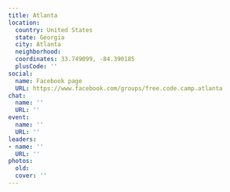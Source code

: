 ```yaml
---
title: Atlanta
location:
  country: United States
  state: Georgia
  city: Atlanta
  neighborhood: 
  coordinates: 33.749099, -84.390185
  plusCode: ''
social:
  name: Facebook page
  URL: https://www.facebook.com/groups/free.code.camp.atlanta
chat:
  name: ''
  URL: ''
event:
  name: ''
  URL: ''
leaders:
- name: ''
  URL: ''
photos:
  old: 
  cover: ''
---
```

